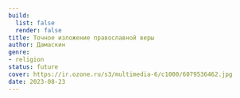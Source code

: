 ```yaml
---
build:
  list: false
  render: false
title: Точное изложение православной веры
author: Дамаскин
genre:
- religion
status: future
cover: https://ir.ozone.ru/s3/multimedia-6/c1000/6079536462.jpg
date: 2023-08-23
---
```


